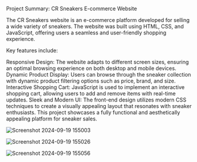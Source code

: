 Project Summary: CR Sneakers E-commerce Website

The CR Sneakers website is an e-commerce platform developed for selling a wide variety of sneakers. The website was built using HTML, CSS, and JavaScript, offering users a seamless and user-friendly shopping experience.

Key features include:

Responsive Design: The website adapts to different screen sizes, ensuring an optimal browsing experience on both desktop and mobile devices.
Dynamic Product Display: Users can browse through the sneaker collection with dynamic product filtering options such as price, brand, and size.
Interactive Shopping Cart: JavaScript is used to implement an interactive shopping cart, allowing users to add and remove items with real-time updates.
Sleek and Modern UI: The front-end design utilizes modern CSS techniques to create a visually appealing layout that resonates with sneaker enthusiasts.
This project showcases a fully functional and aesthetically appealing platform for sneaker sales.

![Screenshot 2024-09-19 155003](https://github.com/user-attachments/assets/5f51b90c-6837-416a-bec3-8db20cebceca)

![Screenshot 2024-09-19 155026](https://github.com/user-attachments/assets/40bda818-8b67-45ea-b2a3-0503c9846593)

![Screenshot 2024-09-19 155056](https://github.com/user-attachments/assets/9ee77624-7d67-4d19-a723-94343158c8b7)
